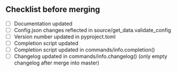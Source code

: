 ## Checklist before merging 
- [ ] Documentation updated
- [ ] Config.json changes reflected in source/get_data.validate_config
- [ ] Version number updated in pyproject.toml
- [ ] Completion script updated
- [ ] Completion script updated in commands/info.completion()
- [ ] Changelog updated in commands/info.changelog() (only empty changelog after merge into master)
